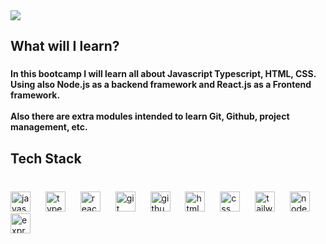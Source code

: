 <div>
  <img style="100%" src="https://capsule-render.vercel.app/api?type=venom&height=180&section=header&reversal=false&text=Bootcamp%204.0&fontSize=55&fontColor=FFFFFF&fontAlign=50&fontAlignY=50&stroke=-&strokeWidth=0&animation=twinkling&descSize=20&descAlign=50&descAlignY=50&textBg=false&color=gradient"  />
</div>

###

<h2 align="left">What will I learn?</h2>

###

<h4 align="left">In this bootcamp I will learn all about Javascript Typescript, HTML, CSS. Using also Node.js as a backend framework and React.js as a Frontend framework.<br><br>Also there are extra modules intended to learn Git, Github, project management, etc.</h4>

###

<h2 align="left">Tech Stack</h2>

###

<br clear="both">

<div align="left">
  <img src="https://skillicons.dev/icons?i=js" height="32" alt="javascript logo"  />
  <img width="16" />
  <img src="https://skillicons.dev/icons?i=ts" height="32" alt="typescript logo"  />
  <img width="16" />
  <img src="https://skillicons.dev/icons?i=react" height="32" alt="react logo"  />
  <img width="16" />
  <img src="https://skillicons.dev/icons?i=git" height="32" alt="git logo"  />
  <img width="16" />
  <img src="https://skillicons.dev/icons?i=github" height="32" alt="github logo"  />
  <img width="16" />
  <img src="https://skillicons.dev/icons?i=html" height="32" alt="html5 logo"  />
  <img width="16" />
  <img src="https://skillicons.dev/icons?i=css" height="32" alt="css logo"  />
  <img width="16" />
  <img src="https://skillicons.dev/icons?i=tailwind" height="32" alt="tailwindcss logo"  />
  <img width="16" />
  <img src="https://skillicons.dev/icons?i=nodejs" height="32" alt="nodejs logo"  />
  <img width="16" />
  <img src="https://skillicons.dev/icons?i=express" height="32" alt="express logo"  />
</div>

###
